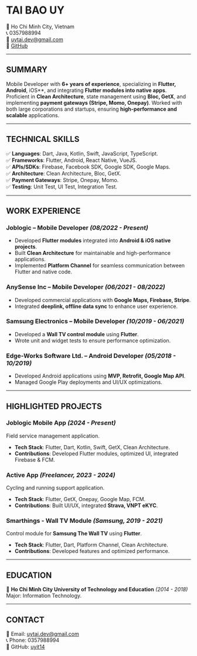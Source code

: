 # TAI BAO UY
📍 Ho Chi Minh City, Vietnam  
📞 0357988994  
📧 uytai.dev@gmail.com  
🔗 [GitHub](https://github.com/uyit14)  

---  

## **SUMMARY**  
Mobile Developer with **6+ years of experience**, specializing in **Flutter, Android**, iOS**, and integrating **Flutter modules into native apps**. Proficient in **Clean Architecture**, state management using **Bloc, GetX**, and implementing **payment gateways (Stripe, Momo, Onepay)**. Worked with both large corporations and startups, ensuring **high-performance and scalable** applications.  

---  

## **TECHNICAL SKILLS**  
✅ **Languages**: Dart, Java, Kotlin, Swift, JavaScript, TypeScript.  
✅ **Frameworks**: Flutter, Android, React Native, VueJS.  
✅ **APIs/SDKs**: Firebase, Facebook SDK, Google SDK, Google Maps.  
✅ **Architecture**: Clean Architecture, Bloc, GetX.  
✅ **Payment Gateways**: Stripe, Onepay, Momo.  
✅ **Testing**: Unit Test, UI Test, Integration Test.  

---  
## **WORK EXPERIENCE**  
### **Joblogic** – Mobile Developer *(08/2022 - Present)*  
- Developed **Flutter modules** integrated into **Android & iOS native projects**.  
- Built **Clean Architecture** for maintainable and high-performance applications.  
- Implemented **Platform Channel** for seamless communication between Flutter and native code.  

### **AnySense Inc** – Mobile Developer *(06/2021 - 08/2022)*  
- Developed commercial applications with **Google Maps, Firebase, Stripe**.  
- Integrated **deeplink, offline data sync** to enhance user experience.  

### **Samsung Electronics** – Mobile Developer *(10/2019 - 06/2021)*  
- Developed a **Wall TV control module** using **Flutter**.  
- Wrote unit and widget tests to ensure performance optimization.  

### **Edge-Works Software Ltd.** – Android Developer *(05/2018 - 10/2019)*  
- Developed Android applications using **MVP, Retrofit, Google Map API**.  
- Managed Google Play deployments and UI/UX optimizations.  

---  

## **HIGHLIGHTED PROJECTS**  
### **Joblogic Mobile App** *(2024 - Present)*  
Field service management application.  
- **Tech Stack**: Flutter, Dart, Kotlin, Swift, GetX, Clean Architecture.  
- **Contributions**: Developed Flutter modules, optimized UI, integrated Firebase & FCM.  

### **Active App** *(Freelancer, 2023 - 2024)*  
Cycling and running support application.  
- **Tech Stack**: Flutter, GetX, Onepay, Google Map, FCM.  
- **Contributions**: Built UI/UX, integrated **Strava, VNPT eKYC**.  

### **Smarthings - Wall TV Module** *(Samsung, 2019 - 2021)*  
Control module for **Samsung The Wall TV** using **Flutter**.  
- **Tech Stack**: Flutter, Dart, Platform Channel, Clean Architecture.  
- **Contributions**: Developed features and optimized performance.  

---  

## **EDUCATION**  
📖 **Ho Chi Minh City University of Technology and Education** *(2014 - 2018)*  
Major: Information Technology.  

---  

## **CONTACT**  
📧 Email: uytai.dev@gmail.com  
📞 Phone: 0357988994  
🔗 GitHub: [uyit14](https://github.com/uyit14)
